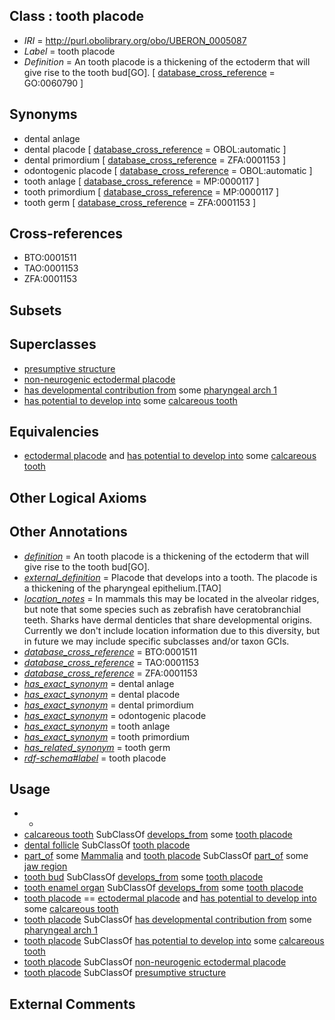 
## Class : tooth placode

 * *IRI* = http://purl.obolibrary.org/obo/UBERON_0005087
 * *Label* = tooth placode
 * *Definition* = An tooth placode is a thickening of the ectoderm that will give rise to the tooth bud[GO]. [ [database_cross_reference](../../ef/oboInOwl#hasDbXref.md) = GO:0060790 ]

## Synonyms

 * dental anlage
 * dental placode [ [database_cross_reference](../../ef/oboInOwl#hasDbXref.md) = OBOL:automatic ]
 * dental primordium [ [database_cross_reference](../../ef/oboInOwl#hasDbXref.md) = ZFA:0001153 ]
 * odontogenic placode [ [database_cross_reference](../../ef/oboInOwl#hasDbXref.md) = OBOL:automatic ]
 * tooth anlage [ [database_cross_reference](../../ef/oboInOwl#hasDbXref.md) = MP:0000117 ]
 * tooth primordium [ [database_cross_reference](../../ef/oboInOwl#hasDbXref.md) = MP:0000117 ]
 * tooth germ [ [database_cross_reference](../../ef/oboInOwl#hasDbXref.md) = ZFA:0001153 ]

## Cross-references

 * BTO:0001511
 * TAO:0001153
 * ZFA:0001153

## Subsets


## Superclasses

 * [presumptive structure](../../UBERON/98/UBERON_0006598.md)
 * [non-neurogenic ectodermal placode](../../UBERON/14/UBERON_0011814.md)
 * [has developmental contribution from](../../RO/54/RO_0002254.md) some [pharyngeal arch 1](../../UBERON/62/UBERON_0004362.md)
 * [has potential to develop into](../../RO/87/RO_0002387.md) some [calcareous tooth](../../UBERON/91/UBERON_0001091.md)

## Equivalencies

 * [ectodermal placode](../../UBERON/85/UBERON_0005085.md) and [has potential to develop into](../../RO/87/RO_0002387.md) some [calcareous tooth](../../UBERON/91/UBERON_0001091.md)

## Other Logical Axioms


## Other Annotations

 * *[definition](../../IAO/15/IAO_0000115.md)* = An tooth placode is a thickening of the ectoderm that will give rise to the tooth bud[GO].
 * *[external_definition](../../UBPROP/01/UBPROP_0000001.md)* = Placode that develops into a tooth. The placode is a thickening of the pharyngeal epithelium.[TAO]
 * *[location_notes](../../UBPROP/15/UBPROP_0000015.md)* = In mammals this may be located in the alveolar ridges, but note that some species such as zebrafish have ceratobranchial teeth. Sharks have dermal denticles that share developmental origins. Currently we don't include location information due to this diversity, but in future we may include specific subclasses and/or taxon GCIs.
 * *[database_cross_reference](../../ef/oboInOwl#hasDbXref.md)* = BTO:0001511
 * *[database_cross_reference](../../ef/oboInOwl#hasDbXref.md)* = TAO:0001153
 * *[database_cross_reference](../../ef/oboInOwl#hasDbXref.md)* = ZFA:0001153
 * *[has_exact_synonym](../../ym/oboInOwl#hasExactSynonym.md)* = dental anlage
 * *[has_exact_synonym](../../ym/oboInOwl#hasExactSynonym.md)* = dental placode
 * *[has_exact_synonym](../../ym/oboInOwl#hasExactSynonym.md)* = dental primordium
 * *[has_exact_synonym](../../ym/oboInOwl#hasExactSynonym.md)* = odontogenic placode
 * *[has_exact_synonym](../../ym/oboInOwl#hasExactSynonym.md)* = tooth anlage
 * *[has_exact_synonym](../../ym/oboInOwl#hasExactSynonym.md)* = tooth primordium
 * *[has_related_synonym](../../ym/oboInOwl#hasRelatedSynonym.md)* = tooth germ
 * *[rdf-schema#label](../../el/rdf-schema#label.md)* = tooth placode

## Usage

 * -
 * [calcareous tooth](../../UBERON/91/UBERON_0001091.md) SubClassOf [develops_from](../../RO/02/RO_0002202.md) some [tooth placode](../../UBERON/87/UBERON_0005087.md)
 * [dental follicle](../../UBERON/69/UBERON_0008969.md) SubClassOf [tooth placode](../../UBERON/87/UBERON_0005087.md)
 * [part_of](../../BFO/50/BFO_0000050.md) some [Mammalia](../../NCBITaxon/74/NCBITaxon_40674.md) and [tooth placode](../../UBERON/87/UBERON_0005087.md) SubClassOf [part_of](../../BFO/50/BFO_0000050.md) some [jaw region](../../UBERON/95/UBERON_0011595.md)
 * [tooth bud](../../UBERON/81/UBERON_0008281.md) SubClassOf [develops_from](../../RO/02/RO_0002202.md) some [tooth placode](../../UBERON/87/UBERON_0005087.md)
 * [tooth enamel organ](../../UBERON/76/UBERON_0005176.md) SubClassOf [develops_from](../../RO/02/RO_0002202.md) some [tooth placode](../../UBERON/87/UBERON_0005087.md)
 * [tooth placode](../../UBERON/87/UBERON_0005087.md) == [ectodermal placode](../../UBERON/85/UBERON_0005085.md) and [has potential to develop into](../../RO/87/RO_0002387.md) some [calcareous tooth](../../UBERON/91/UBERON_0001091.md)
 * [tooth placode](../../UBERON/87/UBERON_0005087.md) SubClassOf [has developmental contribution from](../../RO/54/RO_0002254.md) some [pharyngeal arch 1](../../UBERON/62/UBERON_0004362.md)
 * [tooth placode](../../UBERON/87/UBERON_0005087.md) SubClassOf [has potential to develop into](../../RO/87/RO_0002387.md) some [calcareous tooth](../../UBERON/91/UBERON_0001091.md)
 * [tooth placode](../../UBERON/87/UBERON_0005087.md) SubClassOf [non-neurogenic ectodermal placode](../../UBERON/14/UBERON_0011814.md)
 * [tooth placode](../../UBERON/87/UBERON_0005087.md) SubClassOf [presumptive structure](../../UBERON/98/UBERON_0006598.md)

## External Comments

